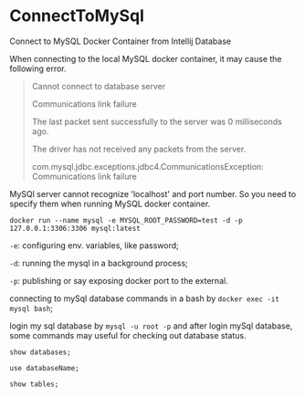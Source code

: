 # ConnectToMySql
Connect to MySQL Docker Container from Intellij Database

When connecting to the local MySQL docker container, it may cause the following error.

>Cannot connect to database server
>
>Communications link failure
>
>The last packet sent successfully to the server was 0 milliseconds ago. 
>
>The driver has not received any packets from the server.
>
>com.mysql.jdbc.exceptions.jdbc4.CommunicationsException: Communications link failure

MySQl server cannot recognize 'localhost' and port number. So you need to specify them when running MySQL docker container. 

```
docker run --name mysql -e MYSQL_ROOT_PASSWORD=test -d -p 127.0.0.1:3306:3306 mysql:latest
```

`-e`: configuring env. variables, like password; 

`-d`: running the mysql in a background process; 

`-p`: publishing or say exposing docker port to the external. 

connecting to mySql database commands in a bash by `docker exec -it mysql bash`;

login my sql database by `mysql -u root -p` and after login mySql database, some commands may useful for checking out database status.

```
show databases;

use databaseName;

show tables;
```
